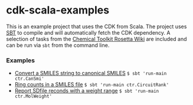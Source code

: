 cdk-scala-examples
==================

This is an example project that uses the CDK from Scala. The project uses [SBT](http://www.scala-sbt.org/) 
to compile and will automatically fetch the CDK dependency. A selection of tasks
from the [Chemical Toolkit Rosetta Wiki](http://ctr.wikia.com/) are included and can be run via `sbt` from the command line.

### Examples

- [Convert a SMILES string to canonical SMILES](http://ctr.wikia.com/wiki/Convert_a_SMILES_string_to_canonical_SMILES) `$ sbt 'run-main ctr.CanSmi'`
- [Ring counts in a SMILES file](http://ctr.wikia.com/wiki/Ring_counts_in_a_SMILES_file) `$ sbt 'run-main ctr.CircuitRank'`
- [Report SDfile reconds with a weight range](http://ctr.wikia.com/wiki/Report_how_many_SD_file_records_are_within_a_certain_molecular_weight_range) `$ sbt 'run-main ctr.MolWeight'`


